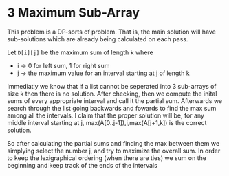 # 3 Maximum Sub-Array

This problem is a DP-sorts of problem. That is, the main solution will
have sub-solutions which are already being calculated on each pass.

Let `D[i][j]` be the maximum sum of length k where
* i -> 0 for left sum, 1 for right sum
* j -> the maximum value for an interval starting at j of length k

Immediatly we know that if a list cannot be seperated into 3 sub-arrays
of size k then there is no solution. After checking, then we compute the inital sums of every appropriate interval
and call it the partial sum. Afterwards we search through the list going
backwards and fowards to find the max sum among all the intervals. I claim that the proper solution will be, for any middle interval starting at j, max(A[0..j-1]),j,max(A[j+1,k]) is the correct solution.

So after calculating the partial sums and finding the max between them we simplying select the number j, and try to maximize the overall sum. In order to keep the lexigraphical ordering (when there are ties) we sum on the beginning and keep track of the ends of the intervals

